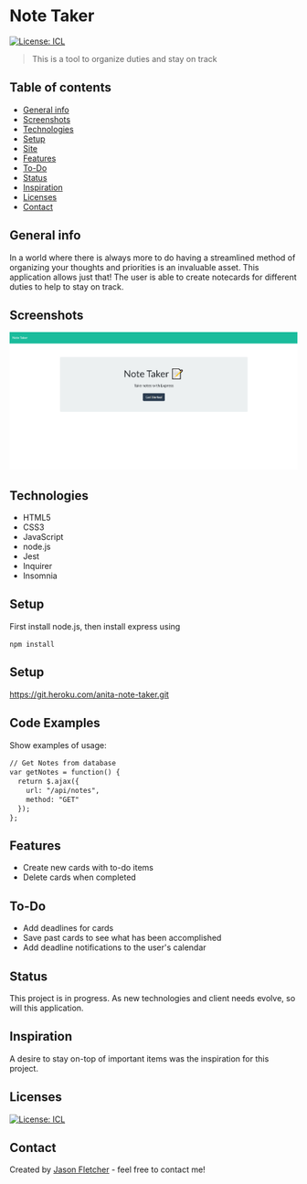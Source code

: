 # Note Taker
[![License: ICL](https://img.shields.io/badge/License-ISC-blue.svg)](https://opensource.org/licenses/ISC)  

> This is a tool to organize duties and stay on track

## Table of contents
* [General info](#general-info)
* [Screenshots](#screenshots)
* [Technologies](#technologies)
* [Setup](#setup)
* [Site](#site)
* [Features](#features)
* [To-Do](#to-do)
* [Status](#status)
* [Inspiration](#inspiration)
* [Licenses](#licenses)
* [Contact](#contact)

## General info
In a world where there is always more to do having a streamlined method of organizing your thoughts and priorities is an invaluable asset.  This application allows just that! The user is able to create notecards for different duties to help to stay on track.

## Screenshots
![Example screenshot](./Develop/public/images/note-taker-screenshot.png)

## Technologies
* HTML5
* CSS3
* JavaScript
* node.js
* Jest
* Inquirer
* Insomnia

## Setup
First install node.js, then install express using
```
npm install
```
## Setup
https://git.heroku.com/anita-note-taker.git

## Code Examples
Show examples of usage:
```
// Get Notes from database
var getNotes = function() {
  return $.ajax({
    url: "/api/notes",
    method: "GET"
  });
};
```

## Features
* Create new cards with to-do items
* Delete cards when completed

## To-Do
* Add deadlines for cards
* Save past cards to see what has been accomplished
* Add deadline notifications to the user's calendar

## Status
This project is in progress.  As new technologies and client needs evolve, so will this application.

## Inspiration
A desire to stay on-top of important items was the inspiration for this project.

## Licenses
[![License: ICL](https://img.shields.io/badge/License-ISC-blue.svg)](https://opensource.org/licenses/ISC)  

## Contact
Created by [Jason Fletcher](blueink38@yahoo.com) - feel free to contact me!